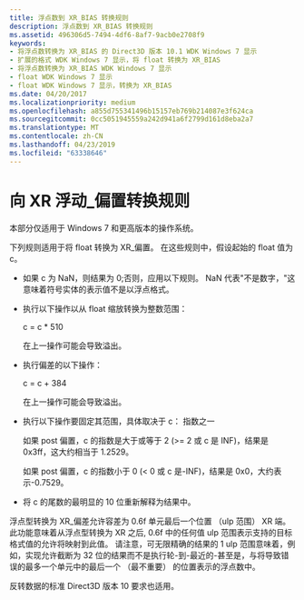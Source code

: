 ```yaml
---
title: 浮点数到 XR_BIAS 转换规则
description: 浮点数到 XR_BIAS 转换规则
ms.assetid: 496306d5-7494-4df6-8af7-9acb0e2708f9
keywords:
- 将浮点数转换为 XR_BIAS 的 Direct3D 版本 10.1 WDK Windows 7 显示
- 扩展的格式 WDK Windows 7 显示，将 float 转换为 XR_BIAS
- 将浮点数转换为 XR_BIAS WDK Windows 7 显示
- float WDK Windows 7 显示
- float WDK Windows 7 显示，转换为 XR_BIAS
ms.date: 04/20/2017
ms.localizationpriority: medium
ms.openlocfilehash: a855d755341496b15157eb769b214087e3f624ca
ms.sourcegitcommit: 0cc5051945559a242d941a6f2799d161d8eba2a7
ms.translationtype: MT
ms.contentlocale: zh-CN
ms.lasthandoff: 04/23/2019
ms.locfileid: "63338646"
---
```

# <a name="float-to-xrbias-conversion-rules"></a>向 XR 浮动\_偏置转换规则


本部分仅适用于 Windows 7 和更高版本的操作系统。

下列规则适用于将 float 转换为 XR\_偏置。 在这些规则中，假设起始的 float 值为 c。

-   如果 c 为 NaN，则结果为 0;否则，应用以下规则。 NaN 代表"不是数字，"这意味着符号实体的表示值不是以浮点格式。

-   执行以下操作以从 float 缩放转换为整数范围：

    c = c \* 510

    在上一操作可能会导致溢出。

-   执行偏差的以下操作：

    c = c + 384

    在上一操作可能会导致溢出。

-   执行以下操作要固定其范围，具体取决于 c： 指数之一

    如果 post 偏置，c 的指数是大于或等于 2 (&gt;= 2 或 c 是 INF)，结果是 0x3ff，这大约相当于 1.2529。

    如果 post 偏置，c 的指数小于 0 (&lt; 0 或 c 是-INF)，结果是 0x0，大约表示-0.7529。

-   将 c 的尾数的最明显的 10 位重新解释为结果中。

浮点型转换为 XR\_偏差允许容差为 0.6f 单元最后一个位置 （ulp 范围） XR 端。 此功能意味着从浮点型转换为 XR 之后, 0.6f 中的任何值 ulp 范围表示支持的目标格式值的允许将映射到此值。 请注意，可无限精确的结果的 1 ulp 范围意味着，例如，实现允许截断为 32 位的结果而不是执行轮-到-最近的-甚至是，与将导致错误的最多一个单元中的最后一个 （最不重要） 的位置表示的浮点数中。

反转数据的标准 Direct3D 版本 10 要求也适用。

 

 





